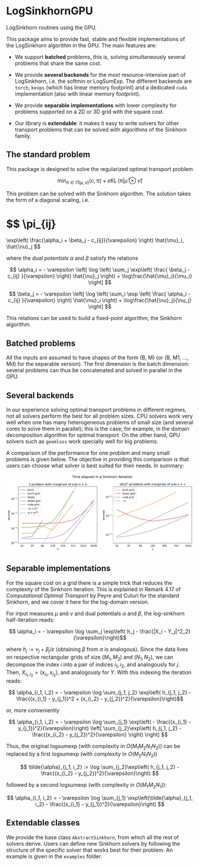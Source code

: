 # LogSinkhornGPU

LogSinkhorn routines using the GPU. 

This package aims to provide fast, stable and flexible implementations of the LogSinkhorn algorithm in the GPU. The main features are: 

* We support **batched** problems, this is, solving simultaneously several problems that share the same cost.

* We provide **several backends** for the most resource-intensive part of LogSinkhorn, i.e. the softmin or LogSumExp. The different backends are `torch`, `keops` (which has linear memory footprint) and a dedicated `cuda` implementation (also with linear memory footprint). 

* We provide **separable implementations** with lower complexity for problems supported on a 2D or 3D grid with the square cost.

* Our library is **extendable**: it makes it easy to write solvers for other transport problems that can be solved with algorithms of the Sinkhorn family.

## The standard problem 

This package is designed to solve the regularized optimal transport problem

$$ 
\min_{\pi \in \Pi(\mu, \nu)} \langle c, \pi \rangle + \varepsilon \operatorname{KL}(\pi | \hat{\mu}\otimes \hat{\nu})
$$

This problem can be solved with the Sinkhorn algorithm. The solution takes the form of a diagonal scaling, i.e.

$$
\pi_{ij}
=
\exp\left( \frac{\alpha_i + \beta_j - c_{ij}}{\varepsilon} \right) \hat{\mu}_i\, \hat{\nu}_j
$$

where the *dual potentials* $\alpha$ and $\beta$ satisfy the relations

$$
\alpha_i = - \varepsilon
\left[
\log
\left(
\sum_j
\exp\left(
\frac{
\beta_j - c_{ij}
}{\varepsilon}
\right)
\hat{\nu}_j
\right)
+
\log\frac{\hat{\mu}_i}{\mu_i}
\right]
$$

$$
\beta_j = - \varepsilon
\left[
\log
\left(
\sum_i
\exp
\left(
\frac{
\alpha_i - c_{ij}
}{\varepsilon}
\right)
\hat{\mu}_i
\right)
+
\log\frac{\hat{\nu}_j}{\nu_j}
\right]
$$

This relations can be used to build a fixed-point algorithm, the Sinkhorn algorithm.

## Batched problems 

All the inputs are assumed to have shapes of the form (B, M) (or (B, M1, ..., Md) for the separable version). The first dimension is the batch dimension: several problems can thus be concatenated and solved in parallel in the GPU. 

## Several backends

In our experience solving optimal transport problems in different regimes, not all solvers perform the best for all problem sizes. CPU solvers work very well when one has many heterogeneous problems of small size (and several cores to solve them in parallel); this is the case, for example, in the domain decomposition algorithm for optimal transport. On the other hand, GPU solvers such as `geomloss` work specially well for big problems. 

A comparison of the performance for one problem and many small problems is given below. The objective in providing this comparison is that users can choose what solver is best suited for their needs. In summary: 

![Benchmark of different solvers](examples/results_benchmark.png)

## Separable implementations

For the square cost on a grid there is a simple trick that reduces the complexity of the Sinkhorn iteration. This is explained in Remark 4.17 of *Computational Optimal Transport* by Peyre and Cuturi for the standard Sinkhorn, and we cover it here for the log-domain version. 

For input measures $\mu$ and $\nu$ and dual potentials $\alpha$ and $\beta$, the log-sinkhorn half-iteration reads: 

$$ \alpha_i =  - \varepsilon \log \sum_j \exp\left( h_j - \frac{|X_i - Y_j|^2_2}{\varepsilon}\right)$$

where $h_j := \nu_j + \beta_j / \varepsilon$ (obtaining $\beta$ from $\alpha$ is analogous). Since the data lives on respective rectangular grids of size $(M_1, M_2)$ and $(N_1, N_2)$, we can decompose the index $i$ into a pair of indices $i_1, i_2$, and analogously for $j$. Then, $X_{i_1, i_2} = (x_{i_1}, x_{i_2})$, and analogously for $Y$. With this indexing the iteration reads: 


$$ \alpha_{i_1, i_2} =  - \varepsilon \log \sum_{j_1, j_2} \exp\left( h_{j_1, j_2} - \frac{(x_{i_1} - y_{j_1})^2 + (x_{i_2} - y_{j_2})^2}{\varepsilon}\right)$$

or, more conveniently

$$ \alpha_{i_1, i_2} =  - \varepsilon \log 
\sum_{j_1} \exp\left(  - \frac{(x_{i_1} - y_{j_1})^2}{\varepsilon}\right)
\left[
\sum_{j_2}\exp\left( h_{j_1, j_2} - \frac{(x_{i_2} - y_{j_2})^2}{\varepsilon}
\right)
\right]
$$

Thus, the original logsumexp (with complexity in $O(M_1M_2N_1N_2)$) can be replaced by a first logsumexp (with complexity in $O(M_2N_1N_2)$)

$$ \tilde{\alpha}_{j_1, i_2} := \log \sum_{j_2}\exp\left( h_{j_1, j_2} - \frac{(x_{i_2} - y_{j_2})^2}{\varepsilon}\right) $$

followed by a second logsumexp (with complexity in $O(M_1M_2N_1)$):

$$ \alpha_{i_1, i_2} =  - \varepsilon \log 
\sum_{j_1} \exp\left(\tilde{\alpha}_{j_1, i_2}  - \frac{(x_{i_1} - y_{j_1})^2}{\varepsilon}\right)
$$

## Extendable classes

We provide the base class `AbstractSinkhorn`, from which all the rest of solvers derive. Users can define new Sinkhorn solvers by following the structure of the specific solver that works best for their problem. An example is given in the `examples` folder. 